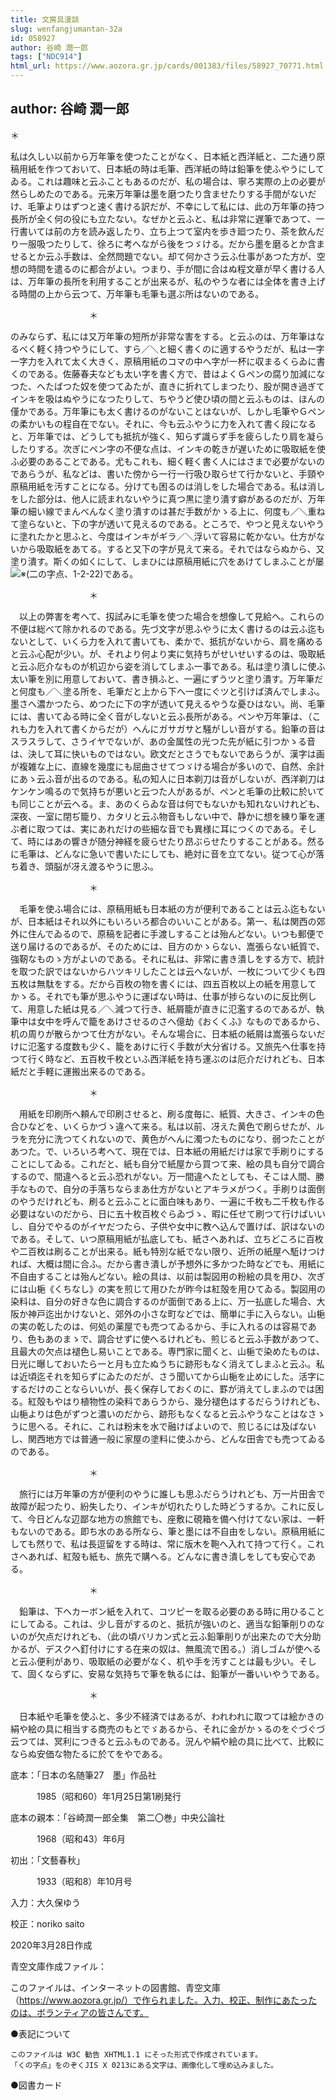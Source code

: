 ```yaml
---
title: 文房具漫談
slug: wenfangjumantan-32a
id: 058927
author: 谷崎 潤一郎
tags: ["NDC914"]
html_url: https://www.aozora.gr.jp/cards/001383/files/58927_70771.html
---
```


## author: 谷崎 潤一郎

＊



私は久しい以前から万年筆を使つたことがなく、日本紙と西洋紙と、二た通り原稿用紙を作つておいて、日本紙の時は毛筆、西洋紙の時は鉛筆を使ふやうにしてゐる。これは趣味と云ふこともあるのだが、私の場合は、寧ろ実際の上の必要が然らしめたのである。元来万年筆は墨を磨つたり含ませたりする手間がないだけ、毛筆よりはずつと速く書ける訳だが、不幸にして私には、此の万年筆の持つ長所が全く何の役にも立たない。なぜかと云ふと、私は非常に遅筆であつて、一行書いては前の方を読み返したり、立ち上つて室内を歩き廻つたり、茶を飲んだり一服吸つたりして、徐ろに考へながら後をつゞける。だから墨を磨るとか含ませるとか云ふ手数は、全然問題でない。却て何かさう云ふ仕事があつた方が、空想の時間を遣るのに都合がよい。つまり、手が間に合はぬ程文章が早く書ける人は、万年筆の長所を利用することが出来るが、私のやうな者には全体を書き上げる時間の上から云つて、万年筆も毛筆も選ぶ所はないのである。



　　　　　　　　　＊



のみならず、私には又万年筆の短所が非常な害をする。と云ふのは、万年筆はなるべく軽く持つやうにして、すら／＼と細く書くのに適するやうだが、私は一字一字力を入れて太く大きく、原稿用紙のコマの中へ字が一杯に収まるくらゐに書くのである。佐藤春夫なども太い字を書く方で、昔はよくＧペンの腐り加減になつた、へたばつた奴を使つてゐたが、直きに折れてしまつたり、股が開き過ぎてインキを吸はぬやうになつたりして、ちやうど使ひ頃の間と云ふものは、ほんの僅かである。万年筆にも太く書けるのがないことはないが、しかし毛筆やＧペンの柔かいもの程自在でない。それに、今も云ふやうに力を入れて書く段になると、万年筆では、どうしても抵抗が強く、知らず識らず手を疲らしたり肩を凝らしたりする。次ぎにペン字の不便な点は、インキの乾きが遅いために吸取紙を使ふ必要のあることである。尤もこれも、細く軽く書く人にはさまで必要がないのであらうが、私などは、書いた傍から一行一行吸ひ取らせて行かないと、手頸や原稿用紙を汚すことになる。分けても困るのは消しをした場合である。私は消しをした部分は、他人に読まれないやうに真つ黒に塗り潰す癖があるのだが、万年筆の細い線でまんべんなく塗り潰すのは甚だ手数がかゝる上に、何度も／＼重ねて塗らないと、下の字が透いて見えるのである。ところで、やつと見えないやうに塗れたかと思ふと、今度はインキがギラ／＼浮いて容易に乾かない。仕方がないから吸取紙をあてる。すると又下の字が見えて来る。それではならぬから、又塗り潰す。斯くの如くにして、しまひには原稿用紙に穴をあけてしまふことが屡![※(二の字点、1-2-22)](https://www.aozora.gr.jp/cards/001383/files/../../../gaiji/1-02/1-02-22.png)である。



　　　　　　　　　＊



　以上の弊害を考へて、扨試みに毛筆を使つた場合を想像して見給へ。これらの不便は総べて除かれるのである。先づ文字が思ふやうに太く書けるのは云ふ迄もないとして、いくら力を入れて書いても、柔かで、抵抗がないから、肩を痛めると云ふ心配が少い。が、それより何より実に気持ちがせいせいするのは、吸取紙と云ふ厄介なものが机辺から姿を消してしまふ一事である。私は塗り潰しに使ふ太い筆を別に用意しておいて、書き損ふと、一遍にずうツと塗り潰す。万年筆だと何度も／＼塗る所を、毛筆だと上から下へ一度にぐツと引けば済んでしまふ。墨さへ濃かつたら、めつたに下の字が透いて見えるやうな憂ひはない。尚、毛筆には、書いてゐる時に全く音がしないと云ふ長所がある。ペンや万年筆は、（これも力を入れて書くからだが）へんにガサガサと騒がしい音がする。鉛筆の音はスラスラして、さうイヤでないが、あの金属性の光つた先が紙に引つかゝる音は、決して耳に快いものではない。欧文だとさうでもないであらうが、漢字は画が複雑な上に、直線を幾度にも屈曲させてつゞける場合が多いので、自然、余計にあゝ云ふ音が出るのである。私の知人に日本剃刀は音がしないが、西洋剃刀はケンケン鳴るので気持ちが悪いと云つた人があるが、ペンと毛筆の比較に於いても同じことが云へる。ま、あのくらゐな音は何でもないかも知れないけれども、深夜、一室に閉ぢ籠り、カタリと云ふ物音もしない中で、静かに想を練り筆を運ぶ者に取つては、実にあれだけの些細な音でも異様に耳につくのである。そして、時にはあの響きが随分神経を疲らせたり昂ぶらせたりすることがある。然るに毛筆は、どんなに急いで書いたにしても、絶対に音を立てない。従つて心が落ち着き、頭脳が冴え渡るやうに思ふ。



　　　　　　　　　＊



　毛筆を使ふ場合には、原稿用紙も日本紙の方が便利であることは云ふ迄もないが、日本紙はそれ以外にもいろいろ都合のいいことがある。第一、私は関西の郊外に住んでゐるので、原稿を記者に手渡しすることは殆んどない。いつも郵便で送り届けるのであるが、そのためには、目方のかゝらない、嵩張らない紙質で、強靭なものゝ方がよいのである。それに私は、非常に書き潰しをする方で、統計を取つた訳ではないからハツキリしたことは云へないが、一枚について少くも四五枚は無駄をする。だから百枚の物を書くには、四五百枚以上の紙を用意してかゝる。それでも筆が思ふやうに運ばない時は、仕事が捗らないのに反比例して、用意した紙は見る／＼減つて行き、紙屑籠が直きに氾濫するのであるが、執筆中は女中を呼んで籠をあけさせるのさへ億劫《おくくふ》なものであるから、机の周りが散らかつて仕方がない。そんな場合に、日本紙の紙屑は嵩張らないだけに氾濫する度数も少く、籠をあけに行く手数が大分省ける。又旅先へ仕事を持つて行く時など、五百枚千枚といふ西洋紙を持ち運ぶのは厄介だけれども、日本紙だと手軽に運搬出来るのである。



　　　　　　　　　＊



　用紙を印刷所へ頼んで印刷させると、刷る度毎に、紙質、大きさ、インキの色合ひなどを、いくらかづゝ違へて来る。私は以前、冴えた黄色で刷らせたが、ルラを充分に洗つてくれないので、黄色がへんに濁つたものになり、弱つたことがあつた。で、いろいろ考へて、現在では、日本紙の用紙だけは家で手刷りにすることにしてゐる。これだと、紙も自分で紙屋から買つて来、絵の具も自分で調合するので、間違へると云ふ恐れがない。万一間違へたとしても、そこは人間、勝手なもので、自分の手落ちならまあ仕方がないとアキラメがつく。手刷りは面倒のやうだけれども、刷ると云ふことに面白味もあり、一遍に千枚も二千枚も作る必要はないのだから、日に五十枚百枚ぐらゐづゝ、暇に任せて刷つて行けばいいし、自分でやるのがイヤだつたら、子供や女中に教へ込んで置けば、訳はないのである。そして、いつ原稿用紙が払底しても、紙さへあれば、立ちどころに百枚や二百枚は刷ることが出来る。紙も特別な紙でない限り、近所の紙屋へ駈けつければ、大概は間に合ふ。だから書き潰しが予想外に多かつた時などでも、用紙に不自由することは殆んどない。絵の具は、以前は製図用の粉絵の具を用ひ、次ぎには山梔《くちなし》の実を煎じて用ひたが昨今は紅殻を用ひてゐる。製図用の染料は、自分の好きな色に調合するのが面倒である上に、万一払底した場合、大阪か神戸迄出かけないと、郊外の小さな町などでは、簡単に手に入らない。山梔の実の乾したのは、何処の薬屋でも売つてゐるから、手に入れるのは容易であり、色もあのまゝで、調合せずに使へるけれども、煎じると云ふ手数があつて、且最大の欠点は褪色し易いことである。専門家に聞くと、山梔で染めたものは、日光に曝しておいたら一と月も立たぬうちに跡形もなく消えてしまふと云ふ。私は近頃迄それを知らずにゐたのだが、さう聞いてから山梔を止めにした。活字にするだけのことならいいが、長く保存しておくのに、罫が消えてしまふのでは困る。紅殻もやはり植物性の染料であらうから、幾分褪色はするだらうけれども、山梔よりは色がずつと濃いのだから、跡形もなくなると云ふやうなことはなさゝうに思へる。それに、これは粉末を水で融けばよいので、煎じるには及ばないし、関西地方では普通一般に家屋の塗料に使ふから、どんな田舎でも売つてゐるのである。



　　　　　　　　　＊



　旅行には万年筆の方が便利のやうに誰しも思ふだらうけれども、万一片田舎で故障が起つたり、紛失したり、インキが切れたりした時どうするか。これに反して、今日どんな辺鄙な地方の旅館でも、座敷に硯箱を備へ付けてない家は、一軒もないのである。即ち水のある所なら、筆と墨には不自由をしない。原稿用紙にしても然りで、私は長逗留をする時は、常に版木を鞄へ入れて持つて行く。これさへあれば、紅殻も紙も、旅先で購へる。どんなに書き潰しをしても安心である。



　　　　　　　　　＊



　鉛筆は、下へカーボン紙を入れて、コツピーを取る必要のある時に用ひることにしてゐる。これは、少し音がするのと、抵抗が強いのと、適当な鉛筆削りのないのが欠点だけれども、（此の頃バリカン式と云ふ鉛筆削りが出来たので大分助かるが、デスクへ釘付けにする在来の奴は、無風流で困る。）消しゴムが使へると云ふ便利があり、吸取紙の必要がなく、机や手を汚すことは最も少い。そして、固くならずに、安易な気持ちで筆を執るには、鉛筆が一番いいやうである。



　　　　　　　　　＊



　日本紙や毛筆を使ふと、多少不経済ではあるが、われわれに取つては絵かきの絹や絵の具に相当する商売のもとでゞあるから、それに金がかゝるのをぐづぐづ云つては、冥利につきると云ふものである。況んや絹や絵の具に比べて、比較にならぬ安価な物たるに於てをやである。













底本：「日本の名随筆27　墨」作品社

　　　1985（昭和60）年1月25日第1刷発行

底本の親本：「谷崎潤一郎全集　第二〇巻」中央公論社

　　　1968（昭和43）年6月

初出：「文藝春秋」

　　　1933（昭和8）年10月号

入力：大久保ゆう

校正：noriko saito

2020年3月28日作成

青空文庫作成ファイル：

このファイルは、インターネットの図書館、青空文庫（https://www.aozora.gr.jp/）で作られました。入力、校正、制作にあたったのは、ボランティアの皆さんです。











●表記について


	このファイルは W3C 勧告 XHTML1.1 にそった形式で作成されています。
	「くの字点」をのぞくJIS X 0213にある文字は、画像化して埋め込みました。







●図書カード